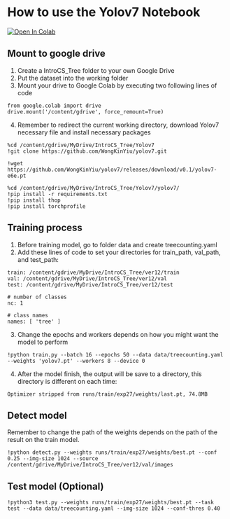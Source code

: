 # How to use the Yolov7 Notebook
<a href="https://github.com/trian-ctrn/IntrotoCS_2023/blob/master/Yolov7/TreeCounting_YOLO.ipynb" target="_parent"><img src="https://colab.research.google.com/assets/colab-badge.svg" alt="Open In Colab"/></a>

## Mount to google drive
1. Create a IntroCS_Tree folder to your own Google Drive
2. Put the dataset into the working folder
3. Mount your drive to Google Colab by executing two following lines of code
```
from google.colab import drive
drive.mount('/content/gdrive', force_remount=True)
```
4. Remember to redirect the current working directory, download Yolov7 necessary file and install necessary packages
```
%cd /content/gdrive/MyDrive/IntroCS_Tree/Yolov7
!git clone https://github.com/WongKinYiu/yolov7.git
```
```
!wget https://github.com/WongKinYiu/yolov7/releases/download/v0.1/yolov7-e6e.pt
```
```
%cd /content/gdrive/MyDrive/IntroCS_Tree/Yolov7/yolov7/
!pip install -r requirements.txt
!pip install thop
!pip install torchprofile
```
## Training process
1. Before training model, go to folder data and create treecounting.yaml
2. Add these lines of code to set your directories for train_path, val_path, and test_path:
```
train: /content/gdrive/MyDrive/IntroCS_Tree/ver12/train 
val: /content/gdrive/MyDrive/IntroCS_Tree/ver12/val
test: /content/gdrive/MyDrive/IntroCS_Tree/ver12/test

# number of classes
nc: 1

# class names
names: [ 'tree' ]

```
3. Change the epochs and workers depends on how you might want the model to perform
```
!python train.py --batch 16 --epochs 50 --data data/treecounting.yaml --weights 'yolov7.pt' --workers 8 --device 0
```
4. After the model finish, the output will be save to a directory, this directory is different on each time:
```
Optimizer stripped from runs/train/exp27/weights/last.pt, 74.8MB
```
## Detect model 
Remember to change the path of the weights depends on the path of the result on the train model.
```
!python detect.py --weights runs/train/exp27/weights/best.pt --conf 0.25 --img-size 1024 --source /content/gdrive/MyDrive/IntroCS_Tree/ver12/val/images
```
## Test model (Optional)
```
!python3 test.py --weights runs/train/exp27/weights/best.pt --task test --data data/treecounting.yaml --img-size 1024 --conf-thres 0.40
```

